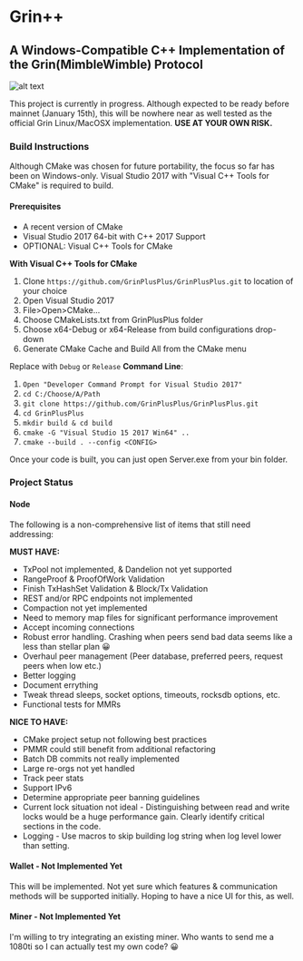 # Grin++
## A Windows-Compatible C++ Implementation of the Grin(MimbleWimble) Protocol

![alt text](https://github.com/GrinPlusPlus/GrinPlusPlus/Logo.png "Grin++")

This project is currently in progress. Although expected to be ready before mainnet (January 15th), this will be nowhere near as well tested as the official Grin Linux/MacOSX implementation. **USE AT YOUR OWN RISK.**

### Build Instructions

Although CMake was chosen for future portability, the focus so far has been on Windows-only. Visual Studio 2017 with "Visual C++ Tools for CMake" is required to build.

#### Prerequisites
* A recent version of CMake
* Visual Studio 2017 64-bit with C++ 2017 Support
* OPTIONAL: Visual C++ Tools for CMake

**With Visual C++ Tools for CMake**
1. Clone `https://github.com/GrinPlusPlus/GrinPlusPlus.git` to location of your choice
2. Open Visual Studio 2017
3. File>Open>CMake...
4. Choose CMakeLists.txt from GrinPlusPlus folder
5. Choose x64-Debug or x64-Release from build configurations drop-down
6. Generate CMake Cache and Build All from the CMake menu

Replace <CONFIG> with `Debug` or `Release`
**Command Line**:
1. ```Open "Developer Command Prompt for Visual Studio 2017"```
2. ```cd C:/Choose/A/Path```
3. ```git clone https://github.com/GrinPlusPlus/GrinPlusPlus.git```
4. ```cd GrinPlusPlus```
5. ```mkdir build & cd build```
6. ```cmake -G "Visual Studio 15 2017 Win64" ..```
7. ```cmake --build . --config <CONFIG>```

Once your code is built, you can just open Server.exe from your bin folder.

### Project Status
#### Node
The following is a non-comprehensive list of items that still need addressing:

**MUST HAVE:**
* TxPool not implemented, & Dandelion not yet supported
* RangeProof & ProofOfWork Validation
* Finish TxHashSet Validation & Block/Tx Validation
* REST and/or RPC endpoints not implemented
* Compaction not yet implemented
* Need to memory map files for significant performance improvement
* Accept incoming connections
* Robust error handling. Crashing when peers send bad data seems like a less than stellar plan :grinning:
* Overhaul peer management (Peer database, preferred peers, request peers when low etc.)
* Better logging
* Document errything
* Tweak thread sleeps, socket options, timeouts, rocksdb options, etc.
* Functional tests for MMRs

**NICE TO HAVE:**
* CMake project setup not following best practices
* PMMR could still benefit from additional refactoring
* Batch DB commits not really implemented
* Large re-orgs not yet handled
* Track peer stats
* Support IPv6
* Determine appropriate peer banning guidelines
* Current lock situation not ideal - Distinguishing between read and write locks would be a huge performance gain. Clearly identify critical sections in the code.
* Logging - Use macros to skip building log string when log level lower than setting.

#### Wallet - Not Implemented Yet
This will be implemented. Not yet sure which features & communication methods will be supported initially. Hoping to have a nice UI for this, as well.

#### Miner - Not Implemented Yet
I'm willing to try integrating an existing miner. Who wants to send me a 1080ti so I can actually test my own code? :grinning: